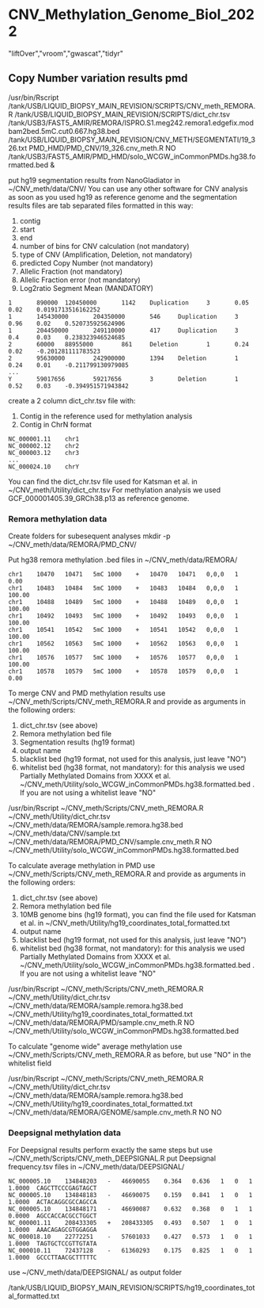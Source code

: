 # CNV_Methylation_Genome_Biol_2022




"liftOver","vroom","gwascat","tidyr"



## Copy Number variation results pmd

/usr/bin/Rscript /tank/USB/LIQUID_BIOPSY_MAIN_REVISION/SCRIPTS/CNV_meth_REMORA.R /tank/USB/LIQUID_BIOPSY_MAIN_REVISION/SCRIPTS/dict_chr.tsv /tank/USB3/FAST5_AMIR/REMORA/ISPRO.S1.meg242.remora1.edgefix.modbam2bed.5mC.cut0.667.hg38.bed     /tank/USB/LIQUID_BIOPSY_MAIN_REVISION/CNV_METH/SEGMENTATI/19_326.txt PMD_HMD/PMD_CNV/19_326.cnv_meth.R NO  /tank/USB3/FAST5_AMIR/PMD_HMD/solo_WCGW_inCommonPMDs.hg38.formatted.bed  &

put hg19 segmentation results from NanoGladiator in ~/CNV_meth/data/CNV/ 
You can use any other software for CNV analysis as soon as you used hg19 as reference genome and the segmentation results files are tab separated files formatted in this way:

1) contig
2) start
3) end
4) number of bins for CNV calculation (not mandatory)
5) type of CNV (Amplification, Deletion, not mandatory)
6) predicted Copy Number (not mandatory)
7) Allelic Fraction (not mandatory)
8) Allelic Fraction error (not mandatory)
9) Log2ratio Segment Mean (MANDATORY)

```
1       890000  120450000       1142    Duplication     3       0.05    0.02    0.0191713516162252
1       145430000       204350000       546     Duplication     3       0.96    0.02    0.520735925624906
1       204450000       249110000       417     Duplication     3       0.4     0.03    0.238323946524685
2       60000   88955000        861     Deletion        1       0.24    0.02    -0.201281111783523
2       95630000        242900000       1394    Deletion        1       0.24    0.01    -0.211799130979085
...
Y       59017656        59217656        3       Deletion        1       0.52    0.03    -0.394951571943842
```
create a 2 column dict_chr.tsv file with:
1) Contig in the reference used for methylation analysis
2) Contig in ChrN format

```
NC_000001.11	chr1
NC_000002.12	chr2
NC_000003.12	chr3
...
NC_000024.10	chrY
```

You can find the dict_chr.tsv file used for Katsman et al. in ~/CNV_meth/Utility/dict_chr.tsv
For methylation analysis we used GCF_000001405.39_GRCh38.p13 as reference genome.




### Remora methylation data

Create folders for subesequent analyses
mkdir -p ~/CNV_meth/data/REMORA/PMD_CNV/

Put hg38 remora methylation .bed files in ~/CNV_meth/data/REMORA/
```
chr1	10470	10471	5mC	1000	+	10470	10471	0,0,0	1	0.00
chr1	10483	10484	5mC	1000	+	10483	10484	0,0,0	1	100.00
chr1	10488	10489	5mC	1000	+	10488	10489	0,0,0	1	100.00
chr1	10492	10493	5mC	1000	+	10492	10493	0,0,0	1	100.00
chr1	10541	10542	5mC	1000	+	10541	10542	0,0,0	1	100.00
chr1	10562	10563	5mC	1000	+	10562	10563	0,0,0	1	100.00
chr1	10576	10577	5mC	1000	+	10576	10577	0,0,0	1	100.00
chr1	10578	10579	5mC	1000	+	10578	10579	0,0,0	1	0.00
```

To merge CNV and PMD methylation results use ~/CNV_meth/Scripts/CNV_meth_REMORA.R and provide as arguments in the following orders:
1) dict_chr.tsv (see above)
2) Remora methylation bed file
3) Segmentation results (hg19 format)
4) output name
5) blacklist bed (hg19 format, not used for this analysis, just leave "NO")
6) whitelist bed (hg38 format, not mandatory): for this analysis we used Partially Methylated Domains from XXXX et al. ~/CNV_meth/Utility/solo_WCGW_inCommonPMDs.hg38.formatted.bed . If you are not using a whitelist leave "NO"

/usr/bin/Rscript ~/CNV_meth/Scripts/CNV_meth_REMORA.R ~/CNV_meth/Utility/dict_chr.tsv ~/CNV_meth/data/REMORA/sample.remora.hg38.bed  ~/CNV_meth/data/CNV/sample.txt ~/CNV_meth/data/REMORA/PMD_CNV/sample.cnv_meth.R  NO  ~/CNV_meth/Utility/solo_WCGW_inCommonPMDs.hg38.formatted.bed  
  
  
To calculate average methylation in PMD use ~/CNV_meth/Scripts/CNV_meth_REMORA.R and provide as arguments in the following orders:
1) dict_chr.tsv (see above)
2) Remora methylation bed file
3) 10MB genome bins (hg19 format), you can find the file used for Katsman et al. in ~/CNV_meth/Utility/hg19_coordinates_total_formatted.txt
4) output name
5) blacklist bed (hg19 format, not used for this analysis, just leave "NO")
6) whitelist bed (hg38 format, not mandatory): for this analysis we used Partially Methylated Domains from XXXX et al. ~/CNV_meth/Utility/solo_WCGW_inCommonPMDs.hg38.formatted.bed . If you are not using a whitelist leave "NO"

/usr/bin/Rscript ~/CNV_meth/Scripts/CNV_meth_REMORA.R ~/CNV_meth/Utility/dict_chr.tsv ~/CNV_meth/data/REMORA/sample.remora.hg38.bed ~/CNV_meth/Utility/hg19_coordinates_total_formatted.txt ~/CNV_meth/data/REMORA/PMD/sample.cnv_meth.R  NO  ~/CNV_meth/Utility/solo_WCGW_inCommonPMDs.hg38.formatted.bed  
  
To calculate "genome wide" average methylation use ~/CNV_meth/Scripts/CNV_meth_REMORA.R as before, but use "NO" in the whitelist field
  
/usr/bin/Rscript ~/CNV_meth/Scripts/CNV_meth_REMORA.R ~/CNV_meth/Utility/dict_chr.tsv ~/CNV_meth/data/REMORA/sample.remora.hg38.bed  ~/CNV_meth/Utility/hg19_coordinates_total_formatted.txt ~/CNV_meth/data/REMORA/GENOME/sample.cnv_meth.R   NO NO

### Deepsignal methylation data

For Deepsignal results perform exactly the same steps but use ~/CNV_meth/Scripts/CNV_meth_DEEPSIGNAL.R
put Deepsignal frequency.tsv files in ~/CNV_meth/data/DEEPSIGNAL/ 

```
NC_000005.10	134848203	-	46690055	0.364	0.636	1	0	1	1.0000	CAGCTTCCCGAGTAGCT
NC_000005.10	134848183	-	46690075	0.159	0.841	1	0	1	1.0000	ACTACAGGCGCCAGCCA
NC_000005.10	134848171	-	46690087	0.632	0.368	0	1	1	0.0000	AGCCACCACGCCTGGCT
NC_000001.11	208433305	+	208433305	0.493	0.507	1	0	1	1.0000	AAACAGAGCGTGGAGGA
NC_000018.10	22772251	-	57601033	0.427	0.573	1	0	1	1.0000	TAGTGCTCCGTTGTATA
NC_000010.11	72437128	-	61360293	0.175	0.825	1	0	1	1.0000	GCCCTTAACGCTTTTTC
```
use ~/CNV_meth/data/DEEPSIGNAL/ as output folder



/tank/USB/LIQUID_BIOPSY_MAIN_REVISION/SCRIPTS/hg19_coordinates_total_formatted.txt



